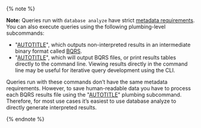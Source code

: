 {% note %}

**Note:** Queries run with `database analyze` have strict [metadata requirements](https://codeql.github.com/docs/codeql-cli/using-custom-queries-with-the-codeql-cli/#including-query-metadata). You can also execute queries using the following plumbing-level subcommands:

- "[AUTOTITLE](/code-security/codeql-cli/codeql-cli-manual/database-run-queries)", which outputs non-interpreted results in an intermediate binary format called [BQRS](https://codeql.github.com/docs/codeql-overview/codeql-glossary/#bqrs-file).
- "[AUTOTITLE](/code-security/codeql-cli/codeql-cli-manual/query-run)", which will output BQRS files, or print results tables directly to the command line. Viewing results directly in the command line may be useful for iterative query development using the CLI.

Queries run with these commands don’t have the same metadata requirements. However, to save human-readable data you have to process each BQRS results file using the "[AUTOTITLE](/code-security/codeql-cli/codeql-cli-manual/bqrs-decode)" plumbing subcommand. Therefore, for most use cases it’s easiest to use database analyze to directly generate interpreted results.

{% endnote %}
